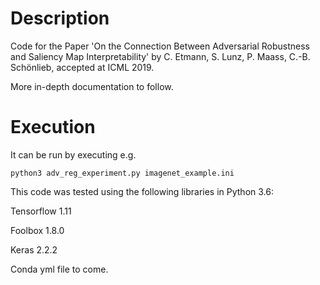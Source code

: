 # Description
Code for the Paper 'On the Connection Between Adversarial Robustness and Saliency Map Interpretability' by C. Etmann, S. Lunz, P. Maass, C.-B. Schönlieb, accepted at ICML 2019.

More in-depth documentation to follow.

# Execution

It can be run by executing e.g.
```
python3 adv_reg_experiment.py imagenet_example.ini
```
This code was tested using the following libraries in Python 3.6:

Tensorflow 1.11

Foolbox 1.8.0

Keras 2.2.2

Conda yml file to come.
